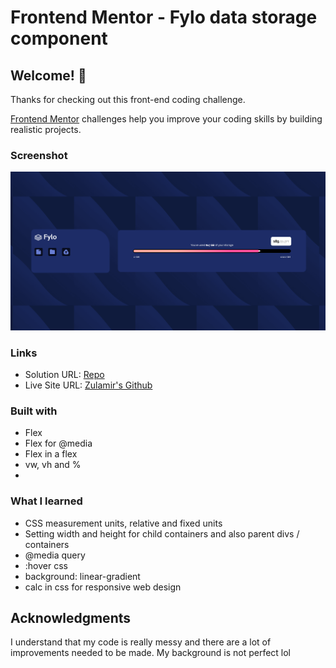 # Frontend Mentor - Fylo data storage component

## Welcome! 👋

Thanks for checking out this front-end coding challenge.

[Frontend Mentor](https://www.frontendmentor.io) challenges help you improve your coding skills by building realistic projects.

### Screenshot

![Screenshot](screenshot.png?raw=true "Screenshot")

### Links

- Solution URL: [Repo](https://github.com/zulamirsofian/fylo-data-storage-component)
- Live Site URL: [Zulamir's Github](https://zulamirsofian.github.io/frontendmentor/fylo-data-storage-component)

### Built with

- Flex
- Flex for @media
- Flex in a flex
- vw, vh and %
- 

### What I learned

- CSS measurement units, relative and fixed units
- Setting width and height for child containers and also parent divs / containers
- @media query
- :hover css
- background: linear-gradient
- calc in css for responsive web design


## Acknowledgments

I understand that my code is really messy and there are a lot of improvements needed to be made. My background is not perfect lol
